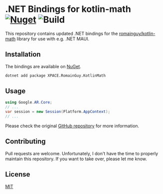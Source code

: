 ﻿# .NET Bindings for kotlin-math [![Nuget](https://img.shields.io/nuget/v/XPACE.RomainGuy.KotlinMath)](https://www.nuget.org/packages/XPACE.RomainGuy.KotlinMath) ![Build](https://github.com/ecapx/dotnet-kotlinmath-bindings/actions/workflows/publish.yml/badge.svg)



This repository contains updated .NET bindings for the [romainguy/kotlin-math](https://github.com/romainguy/kotlin-math) library for use with e.g. .NET MAUI.

## Installation

The bindings are available on [NuGet](https://www.nuget.org/packages/XPACE.RomainGuy.KotlinMath/).

```bash
dotnet add package XPACE.RomainGuy.KotlinMath
```

## Usage

```csharp
using Google.AR.Core;
// ...
var session = new Session(Platform.AppContext);
// ...
```

Please check the original [GitHub repository](https://github.com/romainguy/kotlin-math) for more information.

## Contributing

Pull requests are welcome. Unfortunately, I don't have the time to properly maintain this repository. If you want to take over,
please let me know.

## License

[MIT](https://choosealicense.com/licenses/mit/)